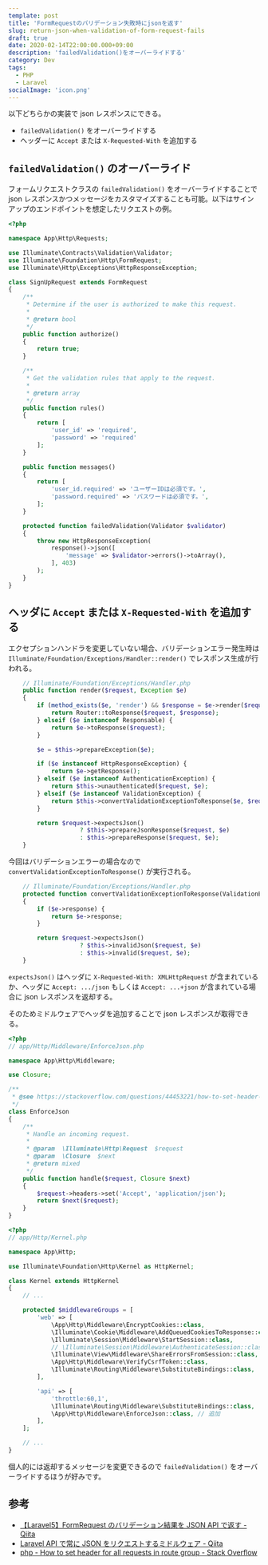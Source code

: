 ```yaml
---
template: post
title: 'FormRequestのバリデーション失敗時にjsonを返す'
slug: return-json-when-validation-of-form-request-fails
draft: true
date: 2020-02-14T22:00:00.000+09:00
description: 'failedValidation()をオーバーライドする'
category: Dev
tags:
  - PHP
  - Laravel
socialImage: 'icon.png'
---
```


以下どちらかの実装で json レスポンスにできる。

- `failedValidation()` をオーバーライドする
- ヘッダーに `Accept` または `X-Requested-With` を追加する

## `failedValidation()` のオーバーライド

フォームリクエストクラスの `failedValidation()` をオーバーライドすることで json レスポンスかつメッセージをカスタマイズすることも可能。以下はサインアップのエンドポイントを想定したリクエストの例。

```php
<?php

namespace App\Http\Requests;

use Illuminate\Contracts\Validation\Validator;
use Illuminate\Foundation\Http\FormRequest;
use Illuminate\Http\Exceptions\HttpResponseException;

class SignUpRequest extends FormRequest
{
    /**
     * Determine if the user is authorized to make this request.
     *
     * @return bool
     */
    public function authorize()
    {
        return true;
    }

    /**
     * Get the validation rules that apply to the request.
     *
     * @return array
     */
    public function rules()
    {
        return [
            'user_id' => 'required',
            'password' => 'required'
        ];
    }

    public function messages()
    {
        return [
            'user_id.required' => 'ユーザーIDは必須です。',
            'password.required' => 'パスワードは必須です。',
        ];
    }

    protected function failedValidation(Validator $validator)
    {
        throw new HttpResponseException(
            response()->json([
                'message' => $validator->errors()->toArray(),
            ], 403)
        );
    }
}
```

## ヘッダに `Accept` または `X-Requested-With` を追加する

エクセプションハンドラを変更していない場合、バリデーションエラー発生時は `Illuminate/Foundation/Exceptions/Handler::render()` でレスポンス生成が行われる。

```php
    // Illuminate/Foundation/Exceptions/Handler.php
    public function render($request, Exception $e)
    {
        if (method_exists($e, 'render') && $response = $e->render($request)) {
            return Router::toResponse($request, $response);
        } elseif ($e instanceof Responsable) {
            return $e->toResponse($request);
        }

        $e = $this->prepareException($e);

        if ($e instanceof HttpResponseException) {
            return $e->getResponse();
        } elseif ($e instanceof AuthenticationException) {
            return $this->unauthenticated($request, $e);
        } elseif ($e instanceof ValidationException) {
            return $this->convertValidationExceptionToResponse($e, $request);
        }

        return $request->expectsJson()
                    ? $this->prepareJsonResponse($request, $e)
                    : $this->prepareResponse($request, $e);
    }
```

今回はバリデーションエラーの場合なので `convertValidationExceptionToResponse()` が実行される。

```php
    // Illuminate/Foundation/Exceptions/Handler.php
    protected function convertValidationExceptionToResponse(ValidationException $e, $request)
    {
        if ($e->response) {
            return $e->response;
        }

        return $request->expectsJson()
                    ? $this->invalidJson($request, $e)
                    : $this->invalid($request, $e);
    }
```

`expectsJson()` はヘッダに `X-Requested-With: XMLHttpRequest` が含まれているか、ヘッダに `Accept: .../json` もしくは `Accept: ...+json` が含まれている場合に json レスポンスを返却する。

そのためミドルウェアでヘッダを追加することで json レスポンスが取得できる。

```php
<?php
// app/Http/Middleware/EnforceJson.php

namespace App\Http\Middleware;

use Closure;

/**
 * @see https://stackoverflow.com/questions/44453221/how-to-set-header-for-all-requests-in-route-group
 */
class EnforceJson
{
    /**
     * Handle an incoming request.
     *
     * @param  \Illuminate\Http\Request  $request
     * @param  \Closure  $next
     * @return mixed
     */
    public function handle($request, Closure $next)
    {
        $request->headers->set('Accept', 'application/json');
        return $next($request);
    }
}
```

```php
<?php
// app/Http/Kernel.php

namespace App\Http;

use Illuminate\Foundation\Http\Kernel as HttpKernel;

class Kernel extends HttpKernel
{
    // ...

    protected $middlewareGroups = [
        'web' => [
            \App\Http\Middleware\EncryptCookies::class,
            \Illuminate\Cookie\Middleware\AddQueuedCookiesToResponse::class,
            \Illuminate\Session\Middleware\StartSession::class,
            // \Illuminate\Session\Middleware\AuthenticateSession::class,
            \Illuminate\View\Middleware\ShareErrorsFromSession::class,
            \App\Http\Middleware\VerifyCsrfToken::class,
            \Illuminate\Routing\Middleware\SubstituteBindings::class,
        ],

        'api' => [
            'throttle:60,1',
            \Illuminate\Routing\Middleware\SubstituteBindings::class,
            \App\Http\Middleware\EnforceJson::class, // 追加
        ],
    ];

    // ...
}
```

個人的には返却するメッセージを変更できるので `failedValidation()` をオーバーライドするほうが好みです。

## 参考

- [【Laravel5】FormRequest のバリデーション結果を JSON API で返す - Qiita](https://qiita.com/junsan50/items/ec7f810decd3b82d3d76)
- [Laravel API で常に JSON をリクエストするミドルウェア - Qiita](https://qiita.com/kd9951/items/9b6ef7d2c505522d873b)
- [php - How to set header for all requests in route group - Stack Overflow](https://stackoverflow.com/questions/44453221/how-to-set-header-for-all-requests-in-route-group)
